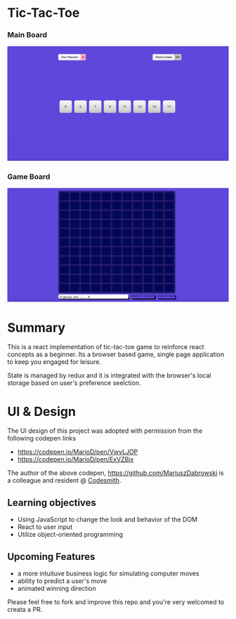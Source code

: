 # Tic-Tac-Toe

### Main Board

![Game Preference](./src/assets/main-container.png)

### Game Board

![Game Board](./src/assets/game-board.png)

# Summary

This is a react implementation of tic-tac-toe game to reinforce react concepts as a beginner. Its a browser based game, single page application to keep you engaged for leisure.

State is managed by redux and it is integrated with the browser's local storage based on user's preference seelction.

# UI & Design

The UI design of this project was adopted with permission from the following codepen links

- https://codepen.io/MarioD/pen/VwvLJOP
- https://codepen.io/MarioD/pen/ExVZBjx

The author of the above codepen, https://github.com/MariuszDabrowski is a colleague and resident @ [Codesmith](https://www.codesmith.io/ "leading software engineering immersive in la, nyc & online").

## Learning objectives

- Using JavaScript to change the look and behavior of the DOM
- React to user input
- Utilize object-oriented programming

## Upcoming Features

- a more intuituve business logic for simulating computer moves
- ability to predict a user's move
- animated winning direction

Please feel free to fork and improve this repo and you're very welcomed to creata a PR.
